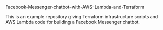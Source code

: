 
Facebook-Messenger-chatbot-with-AWS-Lambda-and-Terraform

This is an example repository giving Terraform infrastructure scripts and AWS Lambda code for building a Facebook Messenger chatbot.
